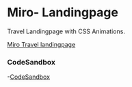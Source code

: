 # Miro- Landingpage
Travel Landingpage with CSS Animations.

[Miro Travel landingpage](https://github.com/dianavile/miro/blob/main/assets/Design/Miro%20Travel%20Landingpage.JPG)

### CodeSandbox 
-[CodeSandbox](https://codesandbox.io/s/busy-minsky-u3345)

